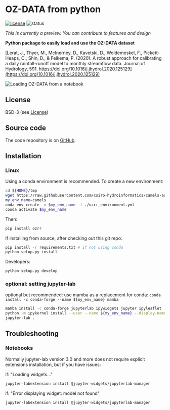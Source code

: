 # OZ-DATA from python

[![license](https://img.shields.io/badge/license-BSD-blue.svg)](https://github.com/csiro-hydroinformatics/camels-aus-py/blob/master/LICENSE) ![status](https://img.shields.io/badge/status-alpha-orange.svg) 

_This is currently a preview. You can contribute to features and design_

<!-- master: [![Build status - master](https://ci.appveyor.com/api/projects/status/vmwq7xarxxj8s564/branch/master?svg=true)](https://ci.appveyor.com/project/jmp75/camels-aus-py/branch/master) testing: [![Build status - devel](https://ci.appveyor.com/api/projects/status/vmwq7xarxxj8s564/branch/testing?svg=true)](https://ci.appveyor.com/project/jmp75/camels-aus-py/branch/testing) -->

**Python package to easily load and use the OZ-DATA dataset**

[Lerat, J., Thyer, M., McInerney, D., Kavetski, D., Woldemeskel, F., Pickett-Heaps, C., Shin, D., & Feikema, P. (2020). A robust approach for calibrating a daily rainfall-runoff model to monthly streamflow data. Journal of Hydrology, 591. https://doi.org/10.1016/j.jhydrol.2020.125129](https://doi.org/10.1016/j.jhydrol.2020.125129)

![Loading OZ-DATA from a notebook](./img/rapid_camels_load.png "Loading OZ-DATA from a notebook")

## License

BSD-3 (see [License](https://github.com/csiro-hydroinformatics/camels-aus-py/blob/master/LICENSE))

## Source code

The code repository is on [GitHub](https://github.com/csiro-hydroinformatics/camels-aus-py).

## Installation

### Linux

Using a conda environment is recommended. To create a new environment:

```bash
cd ${HOME}/tmp
wget https://raw.githubusercontent.com/csiro-hydroinformatics/camels-aus-py/main/configs/ozrr_environment.yml
my_env_name=camels
onda env create -n $my_env_name -f ./ozrr_environment.yml
conda activate $my_env_name 
```

Then:

```sh
pip install ozrr
```

If installing from source, after checking out this git repo:

```sh
pip install -r requirements.txt # if not using conda
python setup.py install
```

Developers:

```sh
python setup.py develop
```

### optional: setting jupyter-lab

optional but recommended: use mamba as a replacement for conda: `conda install -c conda-forge --name ${my_env_name} mamba`

```sh
mamba install -c conda-forge jupyterlab ipywidgets jupyter ipyleaflet
python -m ipykernel install --user --name ${my_env_name} --display-name "CAMELS"
jupyter-lab .
```

## Troubleshooting

### Notebooks

Normally jupyter-lab version 3.0 and more does not require explicit extensions installation, but if you have issues:

if: "Loading widgets..."

```sh
jupyter-labextension install @jupyter-widgets/jupyterlab-manager
```

if: "Error displaying widget: model not found"

```sh
jupyter-labextension install @jupyter-widgets/jupyterlab-manager
```

